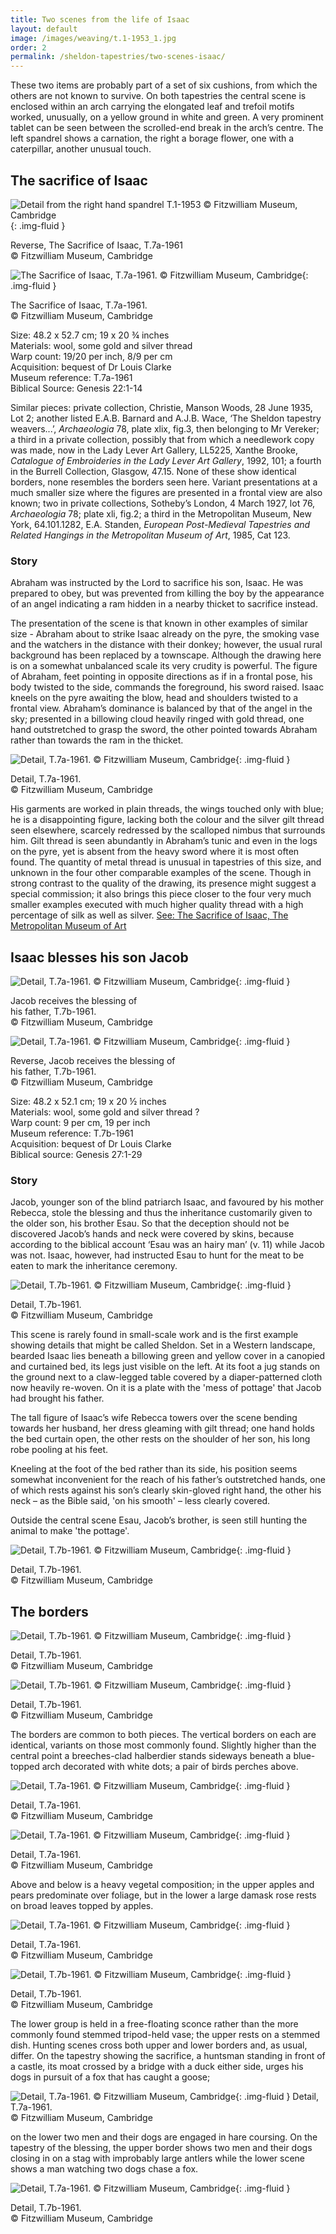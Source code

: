 ```yaml
---
title: Two scenes from the life of Isaac
layout: default
image: /images/weaving/t.1-1953_1.jpg
order: 2
permalink: /sheldon-tapestries/two-scenes-isaac/
---
```



These two items are probably part of a set of six cushions, from which the others are not known to survive. On both tapestries the central scene is enclosed within an arch carrying the elongated leaf and trefoil motifs worked, unusually, on a yellow ground in white and green. A very prominent tablet can be seen between the scrolled-end break in the arch’s centre. The left spandrel shows a carnation, the right a borage flower, one with a caterpillar, another unusual touch.

The sacrifice of Isaac
----------------------

![ Detail from the right hand spandrel T.1-1953 © Fitzwilliam Museum, Cambridge ](/images/weaving/t.7a-1961_14.jpg){: .img-fluid }

Reverse, The Sacrifice of Isaac, T.7a-1961  
© Fitzwilliam Museum, Cambridge

![The Sacrifice of Isaac, T.7a-1961. <br/>© Fitzwilliam Museum, Cambridge](/images/weaving/t.7a-1961_1.jpg){: .img-fluid }

The Sacrifice of Isaac, T.7a-1961.  
© Fitzwilliam Museum, Cambridge



Size: 48.2 x 52.7 cm; 19 x 20 ¾ inches  
Materials: wool, some gold and silver thread  
Warp count: 19/20 per inch, 8/9 per cm  
Acquisition: bequest of Dr Louis Clarke  
Museum reference: T.7a-1961  
Biblical Source: Genesis 22:1-14

Similar pieces: private collection, Christie, Manson Woods, 28 June 1935, Lot 2; another listed E.A.B. Barnard and A.J.B. Wace, ‘The Sheldon tapestry weavers...’, _Archaeologia_ 78, plate xlix, fig.3, then belonging to Mr Vereker; a third in a private collection, possibly that from which a needlework copy was made, now in the Lady Lever Art Gallery, LL5225, Xanthe Brooke, _Catalogue of Embroideries in the Lady Lever Art Gallery_, 1992, 101; a fourth in the Burrell Collection, Glasgow, 47.15. None of these show identical borders, none resembles the borders seen here. Variant presentations at a much smaller size where the figures are presented in a frontal view are also known; two in private collections, Sotheby’s London, 4 March 1927, lot 76, _Archaeologia_ 78; plate xli, fig.2; a third in the Metropolitan Museum, New York, 64.101.1282, E.A. Standen, _European Post-Medieval Tapestries and Related Hangings in the Metropolitan Museum of Art_, 1985, Cat 123.

### Story

Abraham was instructed by the Lord to sacrifice his son, Isaac. He was prepared to obey, but was prevented from killing the boy by the appearance of an angel indicating a ram hidden in a nearby thicket to sacrifice instead.

The presentation of the scene is that known in other examples of similar size - Abraham about to strike Isaac already on the pyre, the smoking vase and the watchers in the distance with their donkey; however, the usual rural background has been replaced by a townscape. Although the drawing here is on a somewhat unbalanced scale its very crudity is powerful. The figure of Abraham, feet pointing in opposite directions as if in a frontal pose, his body twisted to the side, commands the foreground, his sword raised. Isaac kneels on the pyre awaiting the blow, head and shoulders twisted to a frontal view. Abraham’s dominance is balanced by that of the angel in the sky; presented in a billowing cloud heavily ringed with gold thread, one hand outstretched to grasp the sword, the other pointed towards Abraham rather than towards the ram in the thicket.

![Detail, T.7a-1961. © Fitzwilliam Museum, Cambridge](/images/weaving/t.7a-1961_2.jpg){: .img-fluid }

Detail, T.7a-1961.  
© Fitzwilliam Museum, Cambridge

His garments are worked in plain threads, the wings touched only with blue; he is a disappointing figure, lacking both the colour and the silver gilt thread seen elsewhere, scarcely redressed by the scalloped nimbus that surrounds him. Gilt thread is seen abundantly in Abraham’s tunic and even in the logs on the pyre, yet is absent from the heavy sword where it is most often found. The quantity of metal thread is unusual in tapestries of this size, and unknown in the four other comparable examples of the scene. Though in strong contrast to the quality of the drawing, its presence might suggest a special commission; it also brings this piece closer to the four very much smaller examples executed with much higher quality thread with a high percentage of silk as well as silver. [See: The Sacrifice of Isaac, The Metropolitan Museum of Art](http://metmuseum.org/Collections/search-the-collections/120046676)

Isaac blesses his son Jacob
---------------------------

![Detail, T.7a-1961. © Fitzwilliam Museum, Cambridge](/images/weaving/t.7b-1961_1.jpg){: .img-fluid }

Jacob receives the blessing of  
his father, T.7b-1961.  
© Fitzwilliam Museum, Cambridge

![Detail, T.7a-1961. © Fitzwilliam Museum, Cambridge](/images/weaving/t.7b-1961_13.jpg){: .img-fluid }

Reverse, Jacob receives the blessing of  
his father, T.7b-1961.  
© Fitzwilliam Museum, Cambridge



Size: 48.2 x 52.1 cm; 19 x 20 ½ inches  
Materials: wool, some gold and silver thread ?  
Warp count: 9 per cm, 19 per inch  
Museum reference: T.7b-1961  
Acquisition: bequest of Dr Louis Clarke  
Biblical source: Genesis 27:1-29

### Story

Jacob, younger son of the blind patriarch Isaac, and favoured by his mother Rebecca, stole the blessing and thus the inheritance customarily given to the older son, his brother Esau. So that the deception should not be discovered Jacob’s hands and neck were covered by skins, because according to the biblical account ‘Esau was an hairy man’ (v. 11) while Jacob was not. Isaac, however, had instructed Esau to hunt for the meat to be eaten to mark the inheritance ceremony.

![Detail, T.7b-1961. © Fitzwilliam Museum, Cambridge](/images/weaving/t.7b-1961_2.jpg){: .img-fluid }

Detail, T.7b-1961.  
© Fitzwilliam Museum, Cambridge

This scene is rarely found in small-scale work and is the first example showing details that might be called Sheldon. Set in a Western landscape, bearded Isaac lies beneath a billowing green and yellow cover in a canopied and curtained bed, its legs just visible on the left. At its foot a jug stands on the ground next to a claw-legged table covered by a diaper-patterned cloth now heavily re-woven. On it is a plate with the 'mess of pottage' that Jacob had brought his father.

The tall figure of Isaac’s wife Rebecca towers over the scene bending towards her husband, her dress gleaming with gilt thread; one hand holds the bed curtain open, the other rests on the shoulder of her son, his long robe pooling at his feet.

Kneeling at the foot of the bed rather than its side, his position seems somewhat inconvenient for the reach of his father’s outstretched hands, one of which rests against his son’s clearly skin-gloved right hand, the other his neck – as the Bible said, 'on his smooth' – less clearly covered.

Outside the central scene Esau, Jacob’s brother, is seen still hunting the animal to make 'the pottage'.

![Detail, T.7b-1961. © Fitzwilliam Museum, Cambridge](/images/weaving/t.7b-1961_4.jpg){: .img-fluid }

Detail, T.7b-1961.  
© Fitzwilliam Museum, Cambridge



The borders
-----------

![Detail, T.7b-1961. © Fitzwilliam Museum, Cambridge](/images/weaving/t.7b-1961_15.jpg){: .img-fluid }

Detail, T.7b-1961.  
© Fitzwilliam Museum, Cambridge



![Detail, T.7b-1961. © Fitzwilliam Museum, Cambridge](/images/weaving/t.7b-1961_14.jpg){: .img-fluid }

Detail, T.7b-1961.  
© Fitzwilliam Museum, Cambridge

The borders are common to both pieces. The vertical borders on each are identical, variants on those most commonly found. Slightly higher than the central point a breeches-clad halberdier stands sideways beneath a blue-topped arch decorated with white dots; a pair of birds perches above.  

![Detail, T.7a-1961. © Fitzwilliam Museum, Cambridge](/images/weaving/t.7a-1961_8.jpg){: .img-fluid }

Detail, T.7a-1961.  
© Fitzwilliam Museum, Cambridge

![Detail, T.7a-1961. © Fitzwilliam Museum, Cambridge](/images/weaving/t.7a-1961_11.jpg){: .img-fluid }

Detail, T.7a-1961.  
© Fitzwilliam Museum, Cambridge



Above and below is a heavy vegetal composition; in the upper apples and pears predominate over foliage, but in the lower a large damask rose rests on broad leaves topped by apples.  

![Detail, T.7a-1961. © Fitzwilliam Museum, Cambridge](/images/weaving/t.7a-1961_12.jpg){: .img-fluid }

Detail, T.7a-1961.  
© Fitzwilliam Museum, Cambridge

![Detail, T.7b-1961. © Fitzwilliam Museum, Cambridge](/images/weaving/t.7b-1961_12.jpg){: .img-fluid }

Detail, T.7b-1961.  
© Fitzwilliam Museum, Cambridge

The lower group is held in a free-floating sconce rather than the more commonly found stemmed tripod-held vase; the upper rests on a stemmed dish. Hunting scenes cross both upper and lower borders and, as usual, differ. On the tapestry showing the sacrifice, a huntsman standing in front of a castle, its moat crossed by a bridge with a duck either side, urges his dogs in pursuit of a fox that has caught a goose;

![Detail, T.7a-1961. © Fitzwilliam Museum, Cambridge](/images/weaving/t.7a-1961_5.jpg){: .img-fluid }
Detail, T.7a-1961.  
© Fitzwilliam Museum, Cambridge

on the lower two men and their dogs are engaged in hare coursing. On the tapestry of the blessing, the upper border shows two men and their dogs closing in on a stag with improbably large antlers while the lower scene shows a man watching two dogs chase a fox.

![Detail, T.7a-1961. © Fitzwilliam Museum, Cambridge](/images/weaving/t.7b-1961_15.jpg){: .img-fluid }

Detail, T.7b-1961.  
© Fitzwilliam Museum, Cambridge

